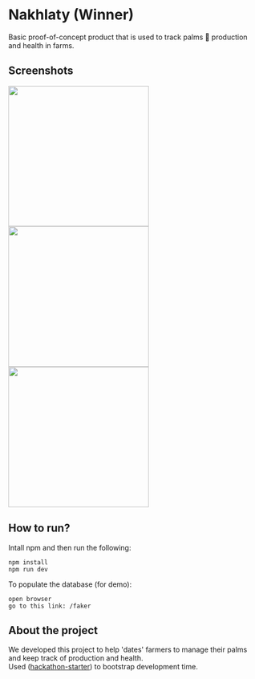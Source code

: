 # Nakhlaty (Winner)
Basic proof-of-concept product that is used to track palms 🌴 production and health in farms.

## Screenshots
<p>
  <img align="top" src="https://user-images.githubusercontent.com/37724969/66272786-bc08f780-e876-11e9-9ba2-d90ea9834146.png" width="280">
  <img align="top" src="https://user-images.githubusercontent.com/37724969/66272805-d5aa3f00-e876-11e9-9978-4f9f1835a487.png" width="280">
  <img align="top" src="https://user-images.githubusercontent.com/37724969/66272811-e5c21e80-e876-11e9-9f96-ec584ccea51b.png" width="280">
</p>

## How to run?
Intall npm and then run the following:
```
npm install
npm run dev
```

To populate the database (for demo):
```
open browser
go to this link: /faker
```

## About the project
We developed this project to help 'dates' farmers to manage their palms and keep track of production and health. <br/>
Used ([hackathon-starter](https://github.com/sahat/hackathon-starter)) to bootstrap development time.
